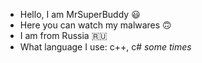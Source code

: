 - Hello, I am MrSuperBuddy 😃
- Here you can watch my malwares 🙃
- I am from Russia 🇷🇺
- What language I use: c++, c# *some times* 

<!---
red-wipet/red-wipet is a ✨ special ✨ repository because its `README.md` (this file) appears on your GitHub profile.
You can click the Preview link to take a look at your changes.
--->
